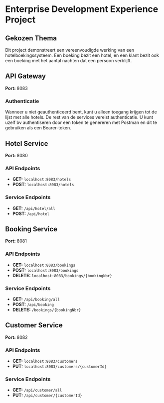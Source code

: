 # Enterprise Development Experience Project

## Gekozen Thema

Dit project demonstreert een vereenvoudigde werking van een hotelboekingssysteem. Een boeking bezit een hotel, en een klant bezit ook een boeking met het aantal nachten dat een persoon verblijft.

## API Gateway
**Port:** 8083

### Authenticatie
Wanneer u niet geauthenticeerd bent, kunt u alleen toegang krijgen tot de lijst met alle hotels. De rest van de services vereist authenticatie. U kunt uzelf bv authentiseren door een token te genereren met Postman en dit te gebruiken als een Bearer-token.

## Hotel Service
**Port:** 8080

### API Endpoints
- **GET:** `localhost:8083/hotels`
- **POST:** `localhost:8083/hotels`

### Service Endpoints
- **GET:** `/api/hotel/all`
- **POST:** `/api/hotel`

## Booking Service
**Port:** 8081

### API Endpoints
- **GET:** `localhost:8083/bookings`
- **POST:** `localhost:8083/bookings`
- **DELETE:** `localhost:8083/bookings/{bookingNbr}`

### Service Endpoints
- **GET:** `/api/booking/all`
- **POST:** `/api/booking`
- **DELETE:** `/bookings/{bookingNbr}`

## Customer Service
**Port:** 8082

### API Endpoints
- **GET:** `localhost:8083/customers`
- **PUT:** `localhost:8083/customers/{customerId}`

### Service Endpoints
- **GET:** `/api/customer/all`
- **PUT:** `/api/customer/{customerId}`
